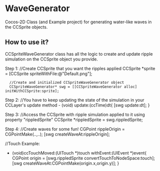 WaveGenerator
=============

Cocos-2D Class (and Example project) for generating water-like waves in the CCSprite objects.

How to use it?
--------------
CCSpriteWaveGenerator class has all the logic to create and update ripple simulation on the CCSprite object you provide.

Step 1: 
      //Create CCSprite that you want the ripples applied
      CCSprite *sprite = [CCSprite spriteWithFile:@"Default.png"];
      
      //Create and initialized CCSpriteWaveGenerator object
      CCSpriteWaveGenerator* swg = [[CCSpriteWaveGenerator alloc] initWithCCSprite:sprite];

Step 2: 
     //You have to keep updating the state of the simulation in your CCLayer's update method
    - (void) update:(ccTime)dt{
          [swg update:dt];
      }          

Step 3:
    //Access the CCSprite with ripple simulation applied to it using property "rippledSprite"
    CCSprite *rippledSprite = swg.rippledSprite;


Step 4: 
   //Create waves for some fun!
   CGPoint rippleOrigin = CGPointMake(..,..);
   [swg createWaveAt:rippleOrigin];

   //Touch Example:
- (void)ccTouchMoved:(UITouch *)touch withEvent:(UIEvent *)event{
    CGPoint origin = [swg.rippledSprite convertTouchToNodeSpace:touch];
    [swg createWaveAt:CGPointMake(origin.x,origin.y)];
}   


